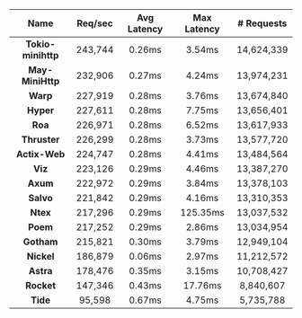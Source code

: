 |   **Name**   |   Req/sec   | Avg Latency | Max Latency |  # Requests |
|:------------:|:-----------:|:-----------:|:-----------:|:-----------:|
|**Tokio-minihttp** |243,744|0.26ms|3.54ms|14,624,339|
|**May-MiniHttp** |232,906|0.27ms|4.24ms|13,974,231|
|**Warp** |227,919|0.28ms|3.76ms|13,674,840|
|**Hyper** |227,611|0.28ms|7.75ms|13,656,401|
|**Roa** |226,971|0.28ms|6.52ms|13,617,933|
|**Thruster** |226,299|0.28ms|3.73ms|13,577,720|
|**Actix-Web** |224,747|0.28ms|4.41ms|13,484,564|
|**Viz** |223,126|0.29ms|4.46ms|13,387,270|
|**Axum** |222,972|0.29ms|3.84ms|13,378,103|
|**Salvo** |221,842|0.29ms|4.16ms|13,310,353|
|**Ntex** |217,296|0.29ms|125.35ms|13,037,532|
|**Poem** |217,252|0.29ms|2.86ms|13,034,954|
|**Gotham** |215,821|0.30ms|3.79ms|12,949,104|
|**Nickel** |186,879|0.06ms|2.97ms|11,212,572|
|**Astra** |178,476|0.35ms|3.15ms|10,708,427|
|**Rocket** |147,346|0.43ms|17.76ms|8,840,607|
|**Tide** |95,598|0.67ms|4.75ms|5,735,788|
